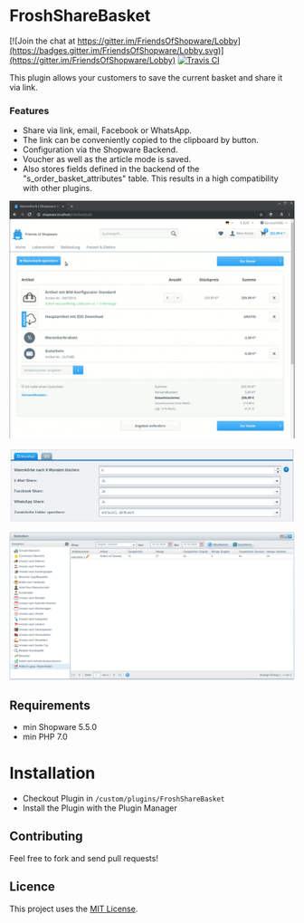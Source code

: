 # FroshShareBasket

[![Join the chat at https://gitter.im/FriendsOfShopware/Lobby](https://badges.gitter.im/FriendsOfShopware/Lobby.svg)](https://gitter.im/FriendsOfShopware/Lobby)
[![Travis CI](https://travis-ci.org/FriendsOfShopware/FroshShareBasket.svg?branch=master)](https://travis-ci.org/FriendsOfShopware/FroshShareBasket)


This plugin allows your customers to save the current basket and share it via link.

### Features

* Share via link, email, Facebook or WhatsApp.
* The link can be conveniently copied to the clipboard by button.
* Configuration via the Shopware Backend.
* Voucher as well as the article mode is saved.
* Also stores fields defined in the backend of the "s_order_basket_attributes" table. This results in a high compatibility with other plugins.

![Demonstration](https://raw.githubusercontent.com/FriendsOfShopware/FroshShareBasket/master/Resources/store/images/0.gif)

![Settings](https://raw.githubusercontent.com/FriendsOfShopware/FroshShareBasket/master/Resources/store/images/1.png)

![Statistics](https://raw.githubusercontent.com/FriendsOfShopware/FroshShareBasket/master/Resources/store/images/2.png)


## Requirements

* min Shopware 5.5.0
* min PHP 7.0


# Installation

* Checkout Plugin in `/custom/plugins/FroshShareBasket`
* Install the Plugin with the Plugin Manager


## Contributing

Feel free to fork and send pull requests!


## Licence

This project uses the [MIT License](LICENCE.md).
